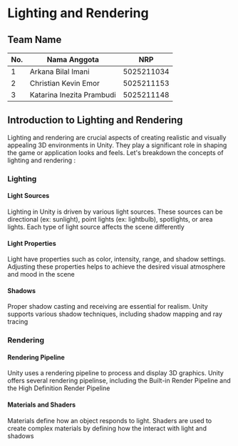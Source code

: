 # Lighting and Rendering

## Team Name

| No.  | Nama Anggota       | NRP          |
|------|--------------------|--------------|
| 1    | Arkana Bilal Imani        | 5025211034  |
| 2    | Christian Kevin Emor      | 5025211153  |
| 3    | Katarina Inezita Prambudi | 5025211148 |


## Introduction to Lighting and Rendering
Lighting and rendering are crucial aspects of creating realistic and visually appealing 3D environments in Unity. They play a significant role in shaping the game or application looks and feels. Let's breakdown the concepts of lighting and rendering :

### Lighting
#### Light Sources
Lighting in Unity is driven by various light sources. These sources can be directional (ex: sunlight), point lights (ex: lightbulb), spotlights, or area lights. Each type of light source affects the scene differently

#### Light Properties
Light have properties such as color, intensity, range, and shadow settings. Adjusting these properties helps to achieve the desired visual atmosphere and mood in the scene

#### Shadows 
Proper shadow casting and receiving are essential for realism. Unity supports various shadow techniques, including shadow mapping and ray tracing

### Rendering
#### Rendering Pipeline
Unity uses a rendering pipeline to process and display 3D graphics. Unity offers several rendering pipelinse, including the Built-in Render Pipeline and the High Definition Render Pipeline

#### Materials and Shaders
Materials define how an object responds to light. Shaders are used to create complex materials by defining how the interact with light and shadows



